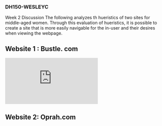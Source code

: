 ### DH150-WESLEYC
Week 2 Discussion
The following analyzes th hueristics of two sites for middle-aged women. 
Through this evaluation of hueristics, it is possible to create a site that is more easily navigable for the in-user and their desires when viewing the webpage. 

## Website 1 : Bustle. com
![Oprah's Site](https://www.oprah.com/index.html)

## Website 2: Oprah.com
